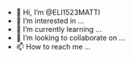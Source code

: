 - 👋 Hi, I’m @ELI1523MATTI
- 👀 I’m interested in ...
- 🌱 I’m currently learning ...
- 💞️ I’m looking to collaborate on ...
- 📫 How to reach me ...

<!---
ELI1523MATTI/ELI1523MATTI is a ✨ special ✨ repository because its `README.md` (this file) appears on your GitHub profile.
You can click the Preview link to take a look at your changes.
--->
